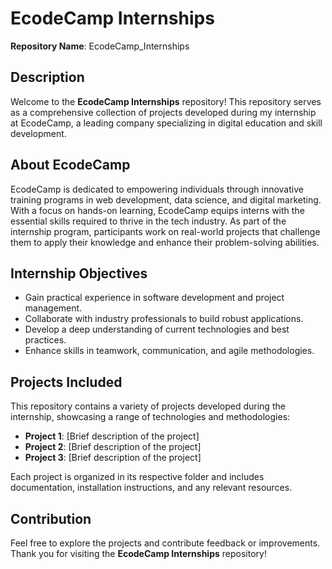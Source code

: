 # EcodeCamp Internships

**Repository Name**: EcodeCamp_Internships

## Description

Welcome to the **EcodeCamp Internships** repository! This repository serves as a comprehensive collection of projects developed during my internship at EcodeCamp, a leading company specializing in digital education and skill development.

## About EcodeCamp

EcodeCamp is dedicated to empowering individuals through innovative training programs in web development, data science, and digital marketing. With a focus on hands-on learning, EcodeCamp equips interns with the essential skills required to thrive in the tech industry. As part of the internship program, participants work on real-world projects that challenge them to apply their knowledge and enhance their problem-solving abilities.

## Internship Objectives

- Gain practical experience in software development and project management.
- Collaborate with industry professionals to build robust applications.
- Develop a deep understanding of current technologies and best practices.
- Enhance skills in teamwork, communication, and agile methodologies.

## Projects Included

This repository contains a variety of projects developed during the internship, showcasing a range of technologies and methodologies:

- **Project 1**: [Brief description of the project]
- **Project 2**: [Brief description of the project]
- **Project 3**: [Brief description of the project]

Each project is organized in its respective folder and includes documentation, installation instructions, and any relevant resources.

## Contribution

Feel free to explore the projects and contribute feedback or improvements. Thank you for visiting the **EcodeCamp Internships** repository!
